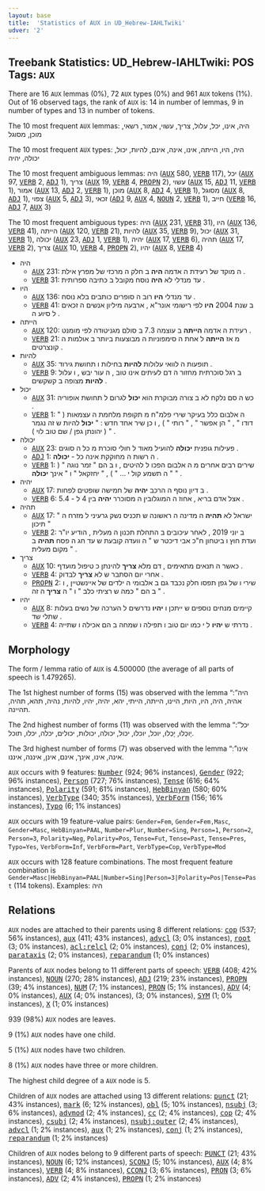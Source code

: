 ```yaml
---
layout: base
title:  'Statistics of AUX in UD_Hebrew-IAHLTwiki'
udver: '2'
---
```


## Treebank Statistics: UD_Hebrew-IAHLTwiki: POS Tags: `AUX`

There are 16 `AUX` lemmas (0%), 72 `AUX` types (0%) and 961 `AUX` tokens (1%).
Out of 16 observed tags, the rank of `AUX` is: 14 in number of lemmas, 9 in number of types and 13 in number of tokens.

The 10 most frequent `AUX` lemmas: היה, אינו, יכל, עלול, צריך, עשוי, אמור, רשאי, מוכן, מסוגל

The 10 most frequent `AUX` types:  היה, היו, הייתה, אינו, אינה, אינם, להיות, יכול, יכולה, יהיה

The 10 most frequent ambiguous lemmas: היה (<tt><a href="he_iahltwiki-pos-AUX.html">AUX</a></tt> 580, <tt><a href="he_iahltwiki-pos-VERB.html">VERB</a></tt> 117), יכל (<tt><a href="he_iahltwiki-pos-AUX.html">AUX</a></tt> 97, <tt><a href="he_iahltwiki-pos-VERB.html">VERB</a></tt> 2, <tt><a href="he_iahltwiki-pos-ADJ.html">ADJ</a></tt> 1), צריך (<tt><a href="he_iahltwiki-pos-AUX.html">AUX</a></tt> 19, <tt><a href="he_iahltwiki-pos-VERB.html">VERB</a></tt> 4, <tt><a href="he_iahltwiki-pos-PROPN.html">PROPN</a></tt> 2), עשוי (<tt><a href="he_iahltwiki-pos-AUX.html">AUX</a></tt> 15, <tt><a href="he_iahltwiki-pos-ADJ.html">ADJ</a></tt> 11, <tt><a href="he_iahltwiki-pos-VERB.html">VERB</a></tt> 1), אמור (<tt><a href="he_iahltwiki-pos-AUX.html">AUX</a></tt> 13, <tt><a href="he_iahltwiki-pos-ADJ.html">ADJ</a></tt> 2, <tt><a href="he_iahltwiki-pos-VERB.html">VERB</a></tt> 1), מוכן (<tt><a href="he_iahltwiki-pos-AUX.html">AUX</a></tt> 8, <tt><a href="he_iahltwiki-pos-ADJ.html">ADJ</a></tt> 4, <tt><a href="he_iahltwiki-pos-VERB.html">VERB</a></tt> 1), מסוגל (<tt><a href="he_iahltwiki-pos-AUX.html">AUX</a></tt> 8, <tt><a href="he_iahltwiki-pos-ADJ.html">ADJ</a></tt> 1), צפוי (<tt><a href="he_iahltwiki-pos-AUX.html">AUX</a></tt> 5, <tt><a href="he_iahltwiki-pos-ADJ.html">ADJ</a></tt> 3), זכאי (<tt><a href="he_iahltwiki-pos-ADJ.html">ADJ</a></tt> 9, <tt><a href="he_iahltwiki-pos-AUX.html">AUX</a></tt> 4, <tt><a href="he_iahltwiki-pos-NOUN.html">NOUN</a></tt> 2, <tt><a href="he_iahltwiki-pos-VERB.html">VERB</a></tt> 1), חייב (<tt><a href="he_iahltwiki-pos-VERB.html">VERB</a></tt> 16, <tt><a href="he_iahltwiki-pos-ADJ.html">ADJ</a></tt> 7, <tt><a href="he_iahltwiki-pos-AUX.html">AUX</a></tt> 3)

The 10 most frequent ambiguous types:  היה (<tt><a href="he_iahltwiki-pos-AUX.html">AUX</a></tt> 231, <tt><a href="he_iahltwiki-pos-VERB.html">VERB</a></tt> 31), היו (<tt><a href="he_iahltwiki-pos-AUX.html">AUX</a></tt> 136, <tt><a href="he_iahltwiki-pos-VERB.html">VERB</a></tt> 41), הייתה (<tt><a href="he_iahltwiki-pos-AUX.html">AUX</a></tt> 120, <tt><a href="he_iahltwiki-pos-VERB.html">VERB</a></tt> 21), להיות (<tt><a href="he_iahltwiki-pos-AUX.html">AUX</a></tt> 35, <tt><a href="he_iahltwiki-pos-VERB.html">VERB</a></tt> 9), יכול (<tt><a href="he_iahltwiki-pos-AUX.html">AUX</a></tt> 31, <tt><a href="he_iahltwiki-pos-VERB.html">VERB</a></tt> 1), יכולה (<tt><a href="he_iahltwiki-pos-AUX.html">AUX</a></tt> 23, <tt><a href="he_iahltwiki-pos-ADJ.html">ADJ</a></tt> 1, <tt><a href="he_iahltwiki-pos-VERB.html">VERB</a></tt> 1), יהיה (<tt><a href="he_iahltwiki-pos-AUX.html">AUX</a></tt> 17, <tt><a href="he_iahltwiki-pos-VERB.html">VERB</a></tt> 6), תהיה (<tt><a href="he_iahltwiki-pos-AUX.html">AUX</a></tt> 17, <tt><a href="he_iahltwiki-pos-VERB.html">VERB</a></tt> 2), צריך (<tt><a href="he_iahltwiki-pos-AUX.html">AUX</a></tt> 10, <tt><a href="he_iahltwiki-pos-VERB.html">VERB</a></tt> 4, <tt><a href="he_iahltwiki-pos-PROPN.html">PROPN</a></tt> 2), יהיו (<tt><a href="he_iahltwiki-pos-AUX.html">AUX</a></tt> 8, <tt><a href="he_iahltwiki-pos-VERB.html">VERB</a></tt> 4)


* היה
  * <tt><a href="he_iahltwiki-pos-AUX.html">AUX</a></tt> 231: ה מוקד של רעידת ה אדמה <b>היה</b> ב חלק ה מרכזי של מפרץ אילת .
  * <tt><a href="he_iahltwiki-pos-VERB.html">VERB</a></tt> 31: עד מנדלי לא <b>היה</b> נוסח מקובל ב כתיבה ספרותית .
* היו
  * <tt><a href="he_iahltwiki-pos-AUX.html">AUX</a></tt> 136: עד מנדלי <b>היו</b> רוב ה סופרים כותבים בלא נוסח .
  * <tt><a href="he_iahltwiki-pos-VERB.html">VERB</a></tt> 41: ב שנת 2004 <b>היו</b> לפי רישומי אונר"א , ארבעה מיליון אנשים ה זכאים ל סיוע ה .
* הייתה
  * <tt><a href="he_iahltwiki-pos-AUX.html">AUX</a></tt> 120: רעידת ה אדמה <b>הייתה</b> ב עוצמה 7.3 ב סולם מגניטודה לפי מומנט .
  * <tt><a href="he_iahltwiki-pos-VERB.html">VERB</a></tt> 21: מ אז <b>הייתה</b> ל אחת ה סימפוניות ה מבוצעות ביותר ב אולמות ה קונצרטים .
* להיות
  * <tt><a href="he_iahltwiki-pos-AUX.html">AUX</a></tt> 35: תופעות ה לוואי עלולות <b>להיות</b> בחילות ו תחושת גירוד .
  * <tt><a href="he_iahltwiki-pos-VERB.html">VERB</a></tt> 9: ב רגל סוכרתית מחזור ה דם לעיתים אינו טוב , ה עור יבש , ו עלול <b>להיות</b> מצופה ב קשקשים .
* יכול
  * <tt><a href="he_iahltwiki-pos-AUX.html">AUX</a></tt> 31: כש ה סם נלקח לא ב צורה מבוקרת הוא <b>יכול</b> לגרום ל תחושת אופוריה .
  * <tt><a href="he_iahltwiki-pos-VERB.html">VERB</a></tt> 1: ה אלבום כלל בעיקר שירי פלמ"ח מ תקופת מלחמת ה עצמאות ( " דודו " , " הן אפשר " , " רותי " ) , ו כן שיר אחד חדש : " <b>יכול</b> להיות ש זה נגמר " ( יהונתן גפן / שם טוב לוי ) .
* יכולה
  * <tt><a href="he_iahltwiki-pos-AUX.html">AUX</a></tt> 23: פעילות גופנית <b>יכולה</b> להועיל מאוד ל חולי סוכרת מ כל ה סוגים .
  * <tt><a href="he_iahltwiki-pos-ADJ.html">ADJ</a></tt> 1: ה רשות ה מחוקקת אינה כל - <b>יכולה</b> .
  * <tt><a href="he_iahltwiki-pos-VERB.html">VERB</a></tt> 1: שירים רבים אחרים מ ה אלבום הפכו ל להיטים , ו ב הם " זמר נוגה " ( " ה תשמע קול י ... " ) , " יחזקאל " ו " אינך <b>יכולה</b> " .
* יהיה
  * <tt><a href="he_iahltwiki-pos-AUX.html">AUX</a></tt> 17: ב דיון נוסף ה הרכב <b>יהיה</b> של חמישה שופטים לפחות .
  * <tt><a href="he_iahltwiki-pos-VERB.html">VERB</a></tt> 6: אצל אדם בריא , אחוז ה המוגלובין ה מסוכרר <b>יהיה</b> בין 4 ל - 5.4 .
* תהיה
  * <tt><a href="he_iahltwiki-pos-AUX.html">AUX</a></tt> 17: " ישראל לא <b>תהיה</b> ה מדינה ה ראשונה ש תכניס נשק גרעיני ל מזרח ה תיכון "
  * <tt><a href="he_iahltwiki-pos-VERB.html">VERB</a></tt> 2: ב יוני 2019 , לאחר עיכובים ב התחלת תכנון ה מעלית , הודיע יו"ר ועדת חוץ ו ביטחון ח"כ אבי דיכטר ש " ה וועדה קובעת ש עד חג ה פסח <b>תהיה</b> ב מקום מעלית " .
* צריך
  * <tt><a href="he_iahltwiki-pos-AUX.html">AUX</a></tt> 10: כאשר ה תנאים מתאימים , דם מלא <b>צריך</b> להינתן כ טיפול מועדף .
  * <tt><a href="he_iahltwiki-pos-VERB.html">VERB</a></tt> 4: אחרי יום הסתבר ש לא <b>צריך</b> לבדוק .
  * <tt><a href="he_iahltwiki-pos-PROPN.html">PROPN</a></tt> 2: שירי ו של גפן תפסו חלק נכבד גם ב אלבומי ה ילדים של איינשטיין , ו ב הם " כמה ש רציתי כלב " ו " ה <b>צריך</b> ה זה " .
* יהיו
  * <tt><a href="he_iahltwiki-pos-AUX.html">AUX</a></tt> 8: קיימים מנחים נוספים ש ייתכן ו <b>יהיו</b> נדרשים ל הערכה של נשים בעלות שתלי שד .
  * <tt><a href="he_iahltwiki-pos-VERB.html">VERB</a></tt> 4: נדרתי ש <b>יהיו</b> ל י כמו יום טוב ו תפילה ו שמחה ב הם אכילה ו שתייה .

## Morphology

The form / lemma ratio of `AUX` is 4.500000 (the average of all parts of speech is 1.479265).

The 1st highest number of forms (15) was observed with the lemma “היה”: אהיה, היה, היו, היות, היינו, הייתה, הייתי, יהא, יהיה, יהיו, להיות, נהיה, תהא, תהיה, תהיינה.

The 2nd highest number of forms (11) was observed with the lemma “יכל”: יָוכְלוּ, יָכְלוּ, יוכל, יוכלו, יכול, יכולה, יכולות, יכולים, יכלה, יכלו, תוכל.

The 3rd highest number of forms (7) was observed with the lemma “אינו”: אינה, אינו, אינך, אינם, אינן, איננה, איננו.

`AUX` occurs with 9 features: <tt><a href="he_iahltwiki-feat-Number.html">Number</a></tt> (924; 96% instances), <tt><a href="he_iahltwiki-feat-Gender.html">Gender</a></tt> (922; 96% instances), <tt><a href="he_iahltwiki-feat-Person.html">Person</a></tt> (727; 76% instances), <tt><a href="he_iahltwiki-feat-Tense.html">Tense</a></tt> (616; 64% instances), <tt><a href="he_iahltwiki-feat-Polarity.html">Polarity</a></tt> (591; 61% instances), <tt><a href="he_iahltwiki-feat-HebBinyan.html">HebBinyan</a></tt> (580; 60% instances), <tt><a href="he_iahltwiki-feat-VerbType.html">VerbType</a></tt> (340; 35% instances), <tt><a href="he_iahltwiki-feat-VerbForm.html">VerbForm</a></tt> (156; 16% instances), <tt><a href="he_iahltwiki-feat-Typo.html">Typo</a></tt> (6; 1% instances)

`AUX` occurs with 19 feature-value pairs: `Gender=Fem`, `Gender=Fem,Masc`, `Gender=Masc`, `HebBinyan=PAAL`, `Number=Plur`, `Number=Sing`, `Person=1`, `Person=2`, `Person=3`, `Polarity=Neg`, `Polarity=Pos`, `Tense=Fut`, `Tense=Past`, `Tense=Pres`, `Typo=Yes`, `VerbForm=Inf`, `VerbForm=Part`, `VerbType=Cop`, `VerbType=Mod`

`AUX` occurs with 128 feature combinations.
The most frequent feature combination is `Gender=Masc|HebBinyan=PAAL|Number=Sing|Person=3|Polarity=Pos|Tense=Past` (114 tokens).
Examples: היה


## Relations

`AUX` nodes are attached to their parents using 8 different relations: <tt><a href="he_iahltwiki-dep-cop.html">cop</a></tt> (537; 56% instances), <tt><a href="he_iahltwiki-dep-aux.html">aux</a></tt> (411; 43% instances), <tt><a href="he_iahltwiki-dep-advcl.html">advcl</a></tt> (3; 0% instances), <tt><a href="he_iahltwiki-dep-root.html">root</a></tt> (3; 0% instances), <tt><a href="he_iahltwiki-dep-acl-relcl.html">acl:relcl</a></tt> (2; 0% instances), <tt><a href="he_iahltwiki-dep-conj.html">conj</a></tt> (2; 0% instances), <tt><a href="he_iahltwiki-dep-parataxis.html">parataxis</a></tt> (2; 0% instances), <tt><a href="he_iahltwiki-dep-reparandum.html">reparandum</a></tt> (1; 0% instances)

Parents of `AUX` nodes belong to 11 different parts of speech: <tt><a href="he_iahltwiki-pos-VERB.html">VERB</a></tt> (408; 42% instances), <tt><a href="he_iahltwiki-pos-NOUN.html">NOUN</a></tt> (270; 28% instances), <tt><a href="he_iahltwiki-pos-ADJ.html">ADJ</a></tt> (219; 23% instances), <tt><a href="he_iahltwiki-pos-PROPN.html">PROPN</a></tt> (39; 4% instances), <tt><a href="he_iahltwiki-pos-NUM.html">NUM</a></tt> (7; 1% instances), <tt><a href="he_iahltwiki-pos-PRON.html">PRON</a></tt> (5; 1% instances), <tt><a href="he_iahltwiki-pos-ADV.html">ADV</a></tt> (4; 0% instances), <tt><a href="he_iahltwiki-pos-AUX.html">AUX</a></tt> (4; 0% instances),  (3; 0% instances), <tt><a href="he_iahltwiki-pos-SYM.html">SYM</a></tt> (1; 0% instances), <tt><a href="he_iahltwiki-pos-X.html">X</a></tt> (1; 0% instances)

939 (98%) `AUX` nodes are leaves.

9 (1%) `AUX` nodes have one child.

5 (1%) `AUX` nodes have two children.

8 (1%) `AUX` nodes have three or more children.

The highest child degree of a `AUX` node is 5.

Children of `AUX` nodes are attached using 13 different relations: <tt><a href="he_iahltwiki-dep-punct.html">punct</a></tt> (21; 43% instances), <tt><a href="he_iahltwiki-dep-mark.html">mark</a></tt> (6; 12% instances), <tt><a href="he_iahltwiki-dep-obl.html">obl</a></tt> (5; 10% instances), <tt><a href="he_iahltwiki-dep-nsubj.html">nsubj</a></tt> (3; 6% instances), <tt><a href="he_iahltwiki-dep-advmod.html">advmod</a></tt> (2; 4% instances), <tt><a href="he_iahltwiki-dep-cc.html">cc</a></tt> (2; 4% instances), <tt><a href="he_iahltwiki-dep-cop.html">cop</a></tt> (2; 4% instances), <tt><a href="he_iahltwiki-dep-csubj.html">csubj</a></tt> (2; 4% instances), <tt><a href="he_iahltwiki-dep-nsubj-outer.html">nsubj:outer</a></tt> (2; 4% instances), <tt><a href="he_iahltwiki-dep-advcl.html">advcl</a></tt> (1; 2% instances), <tt><a href="he_iahltwiki-dep-aux.html">aux</a></tt> (1; 2% instances), <tt><a href="he_iahltwiki-dep-conj.html">conj</a></tt> (1; 2% instances), <tt><a href="he_iahltwiki-dep-reparandum.html">reparandum</a></tt> (1; 2% instances)

Children of `AUX` nodes belong to 9 different parts of speech: <tt><a href="he_iahltwiki-pos-PUNCT.html">PUNCT</a></tt> (21; 43% instances), <tt><a href="he_iahltwiki-pos-NOUN.html">NOUN</a></tt> (6; 12% instances), <tt><a href="he_iahltwiki-pos-SCONJ.html">SCONJ</a></tt> (5; 10% instances), <tt><a href="he_iahltwiki-pos-AUX.html">AUX</a></tt> (4; 8% instances), <tt><a href="he_iahltwiki-pos-VERB.html">VERB</a></tt> (4; 8% instances), <tt><a href="he_iahltwiki-pos-CCONJ.html">CCONJ</a></tt> (3; 6% instances), <tt><a href="he_iahltwiki-pos-PRON.html">PRON</a></tt> (3; 6% instances), <tt><a href="he_iahltwiki-pos-ADV.html">ADV</a></tt> (2; 4% instances), <tt><a href="he_iahltwiki-pos-PROPN.html">PROPN</a></tt> (1; 2% instances)

